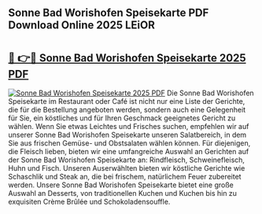 ## Sonne Bad Worishofen Speisekarte PDF Download Online 2025 LEiOR

# <h2><a href="http://gcb4su.nevu.top/?p=Sonne+Bad+Worishofen+Speisekarte">🔗 👉🔴 Sonne Bad Worishofen Speisekarte 2025 PDF</a></h2>

[![Sonne Bad Worishofen Speisekarte 2025 PDF](https://i.imgur.com/dBaPXMq.png)](http://gcb4su.nevu.top/?p=Sonne+Bad+Worishofen+Speisekarte)
Die Sonne Bad Worishofen Speisekarte im Restaurant oder Café ist nicht nur eine Liste der Gerichte, die für die Bestellung angeboten werden, sondern auch eine Gelegenheit für Sie, ein köstliches und für Ihren Geschmack geeignetes Gericht zu wählen. Wenn Sie etwas Leichtes und Frisches suchen, empfehlen wir auf unserer Sonne Bad Worishofen Speisekarte unseren Salatbereich, in dem Sie aus frischen Gemüse- und Obstsalaten wählen können. Für diejenigen, die Fleisch lieben, bieten wir eine umfangreiche Auswahl an Gerichten auf der Sonne Bad Worishofen Speisekarte an: Rindfleisch, Schweinefleisch, Huhn und Fisch. Unseren Auserwählten bieten wir köstliche Gerichte wie Schaschlik und Steak an, die bei frischem, natürlichem Feuer zubereitet werden. Unsere Sonne Bad Worishofen Speisekarte bietet eine große Auswahl an Desserts, von traditionellen Kuchen und Kuchen bis hin zu exquisiten Crème Brûlée und Schokoladensouffle.
